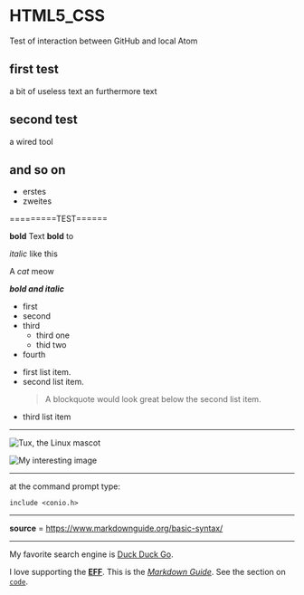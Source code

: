 # HTML5_CSS
Test of interaction between GitHub and local Atom
## first test
a bit of useless text
an furthermore text
## second test
a wired tool
## and so on
+ erstes
+ zweites

=========TEST======

**bold** Text
__bold__ to

*italic* like this

A _cat_ meow

***bold and italic***

- first
- second
- third
  - third one
  - thid two
- fourth

* first list item.
* second list item.
    > A blockquote would look great below the second list item.
* third list item
___
 ![Tux, the Linux mascot](/assets/images/tux.png)

 ![My interesting image]()
___

 at the command prompt type:

  `include <conio.h>`


***
  __source__ = https://www.markdownguide.org/basic-syntax/

***
My favorite search engine is [Duck Duck Go](https://duckduckgo.com).

I love supporting the **[EFF](https://eff.org)**.
This is the *[Markdown Guide](https://www.markdownguide.org)*.
See the section on [`code`](#code).

 
